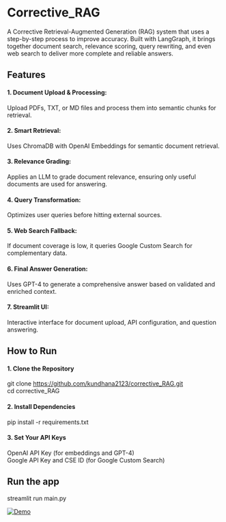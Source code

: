 # Corrective_RAG
A Corrective Retrieval-Augmented Generation (RAG) system that uses a step-by-step process to improve accuracy. Built with LangGraph, it brings together document search, relevance scoring, query rewriting, and even web search to deliver more complete and reliable answers.

## Features
#### 1. Document Upload & Processing: <br> 
Upload PDFs, TXT, or MD files and process them into semantic chunks for retrieval.<br>
#### 2. Smart Retrieval: <br>
Uses ChromaDB with OpenAI Embeddings for semantic document retrieval.<br>
#### 3. Relevance Grading: <br>
Applies an LLM to grade document relevance, ensuring only useful documents are used for answering.<br>
#### 4. Query Transformation: <br>
Optimizes user queries before hitting external sources.<br>
#### 5. Web Search Fallback: <br>
If document coverage is low, it queries Google Custom Search for complementary data.<br>
#### 6. Final Answer Generation: <br>
Uses GPT-4 to generate a comprehensive answer based on validated and enriched context.<br>
#### 7. Streamlit UI: <br>
Interactive interface for document upload, API configuration, and question answering.<br>

## How to Run
#### 1. Clone the Repository
git clone https://github.com/kundhana2123/corrective_RAG.git<br>
cd corrective_RAG
#### 2. Install Dependencies <br>
pip install -r requirements.txt
#### 3. Set Your API Keys
OpenAI API Key (for embeddings and GPT-4)<br>
Google API Key and CSE ID (for Google Custom Search)

## Run the app
streamlit run main.py

[![Demo](https://drive.google.com/file/d/1XQXS6JsMIhG63S7hu6qabrigc8vd0F0F/view?usp=sharing)](https://drive.google.com/file/d/17Gz0UOFtBUUkXpl87mqOPB_FVu3whsjI/view?usp=sharing)
